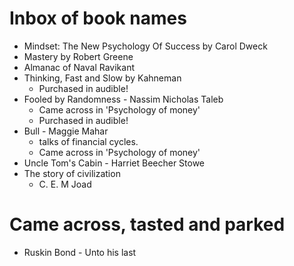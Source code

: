 # Inbox of book names

* Mindset: The New Psychology Of Success by Carol Dweck
* Mastery by Robert Greene
* Almanac of Naval Ravikant
* Thinking, Fast and Slow by Kahneman
    * Purchased in audible!
* Fooled by Randomness -  Nassim Nicholas Taleb
    * Came across in 'Psychology of money'
    * Purchased in audible!
* Bull - Maggie Mahar
    * talks of financial cycles.
    * Came across in 'Psychology of money'
* Uncle Tom's Cabin - Harriet Beecher Stowe
* The story of civilization
    * C. E. M Joad

# Came across, tasted and parked

* Ruskin Bond - Unto his last
